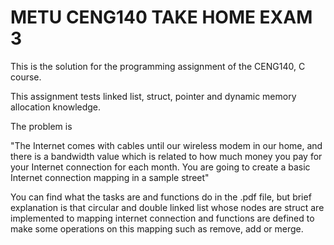 # METU CENG140 TAKE HOME EXAM 3
This is the solution for the programming assignment of the CENG140, C course.

This assignment tests linked list, struct, pointer and dynamic memory allocation knowledge.

The problem is

"The Internet comes with cables until our wireless modem in our home, and there is a bandwidth value which
is related to how much money you pay for your Internet connection for each month. You are going to create a
basic Internet connection mapping in a sample street"

You can find what the tasks are and functions do in the .pdf file, but brief explanation is that circular and double linked list whose nodes are struct are implemented to mapping internet connection and 
functions are defined to make some operations on this mapping such as remove, add or merge.
